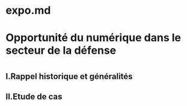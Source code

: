 # expo.md
<head><H1>Opportunité du numérique dans le secteur de la défense<h1></head>
<body>
  <h2>I.Rappel historique et généralités</h2>
  <h2>II.Etude de cas</h2>
